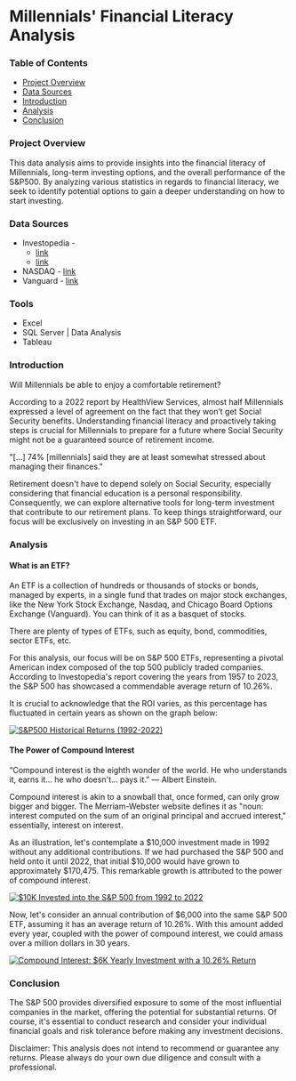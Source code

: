 # Millennials' Financial Literacy Analysis

### Table of Contents
- [Project Overview](#project-overview)
- [Data Sources](#data-sources)
- [Introduction](#introduction)
- [Analysis](#analysis)
- [Conclusion](#conclusion)

### Project Overview
This data analysis aims to provide insights into the financial literacy of Millennials, long-term investing options, and the overall performance of the S&P500. By analyzing various statistics in regards to financial literacy, we seek to identify potential options to gain a deeper understanding on how to start investing.

### Data Sources
- Investopedia -
  - [link](https://www.investopedia.com/millennials-are-financially-confident-but-stressed-5224413#:~:text=No%20fewer%20than%2061%25%20of,stressed%20about%20managing%20their%20finances.)
  - [link](https://www.investopedia.com/ask/answers/042415/what-average-annual-return-sp-500.asp)
- NASDAQ - [link](https://www.nasdaq.com/articles/social-security-benefits:-the-impact-of-delayed-retirement-on-millennials)
- Vanguard - [link](https://investor.vanguard.com/investment-products/etfs)

### Tools
- Excel
- SQL Server | Data Analysis
- Tableau

### Introduction

Will Millennials be able to enjoy a comfortable retirement?

According to a 2022 report by HealthView Services, almost half Millennials expressed a level of agreement on the fact that they won’t get Social Security benefits. Understanding financial literacy and proactively taking steps is crucial for Millennials to prepare for a future where Social Security might not be a guaranteed source of retirement income.

"[...] 74% [millennials] said they are at least somewhat stressed about managing their finances."

Retirement doesn't have to depend solely on Social Security, especially considering that financial education is a personal responsibility. Consequently, we can explore alternative tools for long-term investment that contribute to our retirement plans. To keep things straightforward, our focus will be exclusively on investing in an S&P 500 ETF.

### Analysis

#### What is an ETF?
An ETF is a collection of hundreds or thousands of stocks or bonds, managed by experts, in a single fund that trades on major stock exchanges, like the New York Stock Exchange, Nasdaq, and Chicago Board Options Exchange (Vanguard). You can think of it as a basquet of stocks.

There are plenty of types of ETFs, such as equity, bond, commodities, sector ETFs, etc.

For this analysis, our focus will be on S&P 500 ETFs, representing a pivotal American index composed of the top 500 publicly traded companies. According to Investopedia's report covering the years from 1957 to 2023, the S&P 500 has showcased a commendable average return of 10.26%.

It is crucial to acknowledge that the ROI varies, as this percentage has fluctuated in certain years as shown on the graph below:

<div class='tableauPlaceholder' id='viz1705699200245' style='position: relative'><noscript><a href='#'><img alt='S&amp;P500 Historical Returns (1992-2022) ' src='https:&#47;&#47;public.tableau.com&#47;static&#47;images&#47;SP&#47;SP500HistoricalReturns&#47;Sheet1&#47;1_rss.png' style='border: none' /></a></noscript><object class='tableauViz'  style='display:none;'><param name='host_url' value='https%3A%2F%2Fpublic.tableau.com%2F' /> <param name='embed_code_version' value='3' /> <param name='site_root' value='' /><param name='name' value='SP500HistoricalReturns&#47;Sheet1' /><param name='tabs' value='no' /><param name='toolbar' value='yes' /><param name='static_image' value='https:&#47;&#47;public.tableau.com&#47;static&#47;images&#47;SP&#47;SP500HistoricalReturns&#47;Sheet1&#47;1.png' /> <param name='animate_transition' value='yes' /><param name='display_static_image' value='yes' /><param name='display_spinner' value='yes' /><param name='display_overlay' value='yes' /><param name='display_count' value='yes' /><param name='language' value='en-US' /></object></div>          

#### The Power of Compound Interest

“Compound interest is the eighth wonder of the world. He who understands it, earns it... he who doesn't... pays it.” ― Albert Einstein.

Compound interest is akin to a snowball that, once formed, can only grow bigger and bigger. The Merriam-Webster website defines it as "noun: interest computed on the sum of an original principal and accrued interest," essentially, interest on interest.


As an illustration, let's contemplate a $10,000 investment made in 1992 without any additional contributions. If we had purchased the S&P 500 and held onto it until 2022, that initial $10,000 would have grown to approximately $170,475. This remarkable growth is attributed to the power of compound interest.

<div class='tableauPlaceholder' id='viz1705699694060' style='position: relative'><noscript><a href='#'><img alt='$10K Invested into the S&amp;P 500 from 1992 to 2022 ' src='https:&#47;&#47;public.tableau.com&#47;static&#47;images&#47;10&#47;10KInvestmentSP500&#47;Sheet1&#47;1_rss.png' style='border: none' /></a></noscript><object class='tableauViz'  style='display:none;'><param name='host_url' value='https%3A%2F%2Fpublic.tableau.com%2F' /> <param name='embed_code_version' value='3' /> <param name='site_root' value='' /><param name='name' value='10KInvestmentSP500&#47;Sheet1' /><param name='tabs' value='no' /><param name='toolbar' value='yes' /><param name='static_image' value='https:&#47;&#47;public.tableau.com&#47;static&#47;images&#47;10&#47;10KInvestmentSP500&#47;Sheet1&#47;1.png' /> <param name='animate_transition' value='yes' /><param name='display_static_image' value='yes' /><param name='display_spinner' value='yes' /><param name='display_overlay' value='yes' /><param name='display_count' value='yes' /><param name='language' value='en-US' /></object></div>          


Now, let's consider an annual contribution of $6,000 into the same S&P 500 ETF, assuming it has an average return of 10.26%. With this amount added every year, coupled with the power of compound interest, we could amass over a million dollars in 30 years.

<noscript><a href='#'><img alt='Compound Interest: $6K Yearly Investment with a 10.26% Return ' src='https:&#47;&#47;public.tableau.com&#47;static&#47;images&#47;Ro&#47;RothIRAwitha10_26Return&#47;Sheet1&#47;1_rss.png' style='border: none' /></a></noscript><object class='tableauViz'  style='display:none;'><param name='host_url' value='https%3A%2F%2Fpublic.tableau.com%2F' /> <param name='embed_code_version' value='3' /> <param name='site_root' value='' /><param name='name' value='RothIRAwitha10_26Return&#47;Sheet1' /><param name='tabs' value='no' /><param name='toolbar' value='yes' /><param name='static_image' value='https:&#47;&#47;public.tableau.com&#47;static&#47;images&#47;Ro&#47;RothIRAwitha10_26Return&#47;Sheet1&#47;1.png' /> <param name='animate_transition' value='yes' /><param name='display_static_image' value='yes' /><param name='display_spinner' value='yes' /><param name='display_overlay' value='yes' /><param name='display_count' value='yes' /><param name='language' value='en-US' /></object></div>

### Conclusion
The S&P 500 provides diversified exposure to some of the most influential companies in the market, offering the potential for substantial returns. Of course, it's essential to conduct research and consider your individual financial goals and risk tolerance before making any investment decisions.

Disclaimer: This analysis does not intend to recommend or guarantee any returns. Please always do your own due diligence and consult with a professional.
